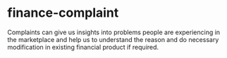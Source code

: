 # finance-complaint
Complaints can give us insights into problems people are experiencing in the marketplace and help us to understand the reason and do necessary modification in existing financial product if required.
